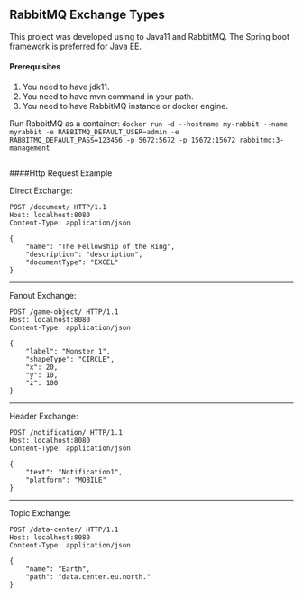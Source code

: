 ## RabbitMQ Exchange Types

This project was developed using to Java11 and RabbitMQ. The Spring boot framework is preferred for Java EE.

#### Prerequisites
1. You need to have jdk11.
2. You need to have mvn command in your path.
3. You need to have RabbitMQ instance or docker engine.

Run RabbitMQ as a container:
``docker run -d --hostname my-rabbit --name myrabbit -e RABBITMQ_DEFAULT_USER=admin -e RABBITMQ_DEFAULT_PASS=123456 -p 5672:5672 -p 15672:15672 rabbitmq:3-management``


##
####Http Request Example

Direct Exchange:
```
POST /document/ HTTP/1.1
Host: localhost:8080
Content-Type: application/json

{
    "name": "The Fellowship of the Ring",
    "description": "description",
    "documentType": "EXCEL"
}
```
-----

Fanout Exchange:
```
POST /game-object/ HTTP/1.1
Host: localhost:8080
Content-Type: application/json

{
    "label": "Monster 1",
    "shapeType": "CIRCLE",
    "x": 20,
    "y": 10,
    "z": 100
}
```
-----

Header Exchange:
```
POST /notification/ HTTP/1.1
Host: localhost:8080
Content-Type: application/json

{
    "text": "Notification1",
    "platform": "MOBILE"
}
```
-----

Topic Exchange:
```
POST /data-center/ HTTP/1.1
Host: localhost:8080
Content-Type: application/json

{
    "name": "Earth",
    "path": "data.center.eu.north."
}
```